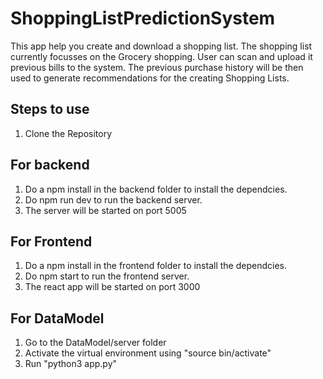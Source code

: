 # ShoppingListPredictionSystem

This app help you create and download a shopping list. The shopping list currently focusses on the Grocery shopping.
User can scan and upload it previous bills to the system. The previous purchase history will be then used to generate
recommendations for the creating Shopping Lists.

## Steps to use

1. Clone the Repository

## For backend

1. Do a npm install in the backend folder to install the dependcies.
2. Do npm run dev to run the backend server.
3. The server will be started on port 5005

## For Frontend

1. Do a npm install in the frontend folder to install the dependcies.
2. Do npm start to run the frontend server.
3. The react app will be started on port 3000

## For DataModel

1. Go to the DataModel/server folder
2. Activate the virtual environment using "source bin/activate"
3. Run "python3 app.py"
